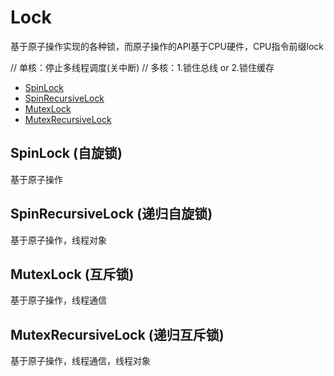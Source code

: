 #  Lock

基于原子操作实现的各种锁，而原子操作的API基于CPU硬件，CPU指令前缀lock


// 单核：停止多线程调度(关中断)
// 多核：1.锁住总线 or 2.锁住缓存

 - [SpinLock](#SpinLock (自旋锁))
 - [SpinRecursiveLock](#SpinRecursiveLock (递归自旋锁))
 - [MutexLock](#MutexLock (互斥锁))
 - [MutexRecursiveLock](#MutexRecursiveLock (递归互斥锁))

## SpinLock (自旋锁)

基于原子操作

## SpinRecursiveLock (递归自旋锁)

基于原子操作，线程对象

## MutexLock (互斥锁)

基于原子操作，线程通信

## MutexRecursiveLock (递归互斥锁)

基于原子操作，线程通信，线程对象
